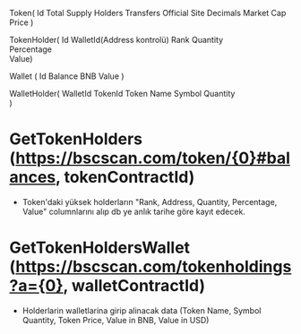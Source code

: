 Token(
Id
Total Supply
Holders
Transfers
Official Site
Decimals
Market Cap
Price
)

TokenHolder(
Id
WalletId(Address kontrolü)
Rank 
Quantity	
Percentage	
Value) 

Wallet (
Id
Balance
BNB Value
)

WalletHolder(
WalletId
TokenId
Token Name
Symbol	Quantity	
)


# GetTokenHolders (https://bscscan.com/token/{0}#balances, tokenContractId)
- Token'daki yüksek holderların "Rank, Address, Quantity, Percentage,	Value" columnlarını alıp db ye anlık tarihe göre kayıt edecek.
# GetTokenHoldersWallet (https://bscscan.com/tokenholdings?a={0}, walletContractId)
- Holderlarin walletlarina girip alinacak data (Token Name,	Symbol	Quantity,	Token Price,	Value in BNB,	  Value in USD)


